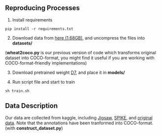 ## Reproducing Processes

1. Install requirements
```
pip install -r requirements.txt
```

2. Download data from [here (1.68GB)](https://drive.google.com/drive/folders/1NZid0yEcbdecosLEpsItL17u2VLCEeet?usp=sharing), and uncompress the files into **datasets/**

(**wheat2coco.py** is our previous version of code which transforms original dataset into COCO-format, you might find it useful if you are working with COCO-format-friendly implementations)

3. Download pretrained weight [D7](https://github.com/zylo117/Yet-Another-Efficient-Pytorch/releases/download/1.2/efficientdet-d7.pth), and place it in **models/**

4. Run script file and start to train
```
sh train.sh
```


## Data Description

Our data are collected from kaggle, including [Jigsaw](https://www.kaggle.com/alexanderliao/wheatfullsize), [SPIKE](https://www.kaggle.com/alexanderliao/wheatspike), and [original data](https://www.kaggle.com/c/global-wheat-detection/data). Note that the annotations have been tranformed into COCO-format. (with **construct_dataset.py**)